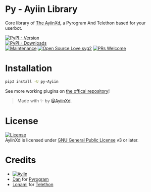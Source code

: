 # Py - Ayiin Library

Core library of [The AyiinXd](https://github.com/AyiinXd/AyiinXd), a Pyrogram And Telethon based for your userbot.


[![PyPI - Version](https://img.shields.io/pypi/v/py-Ayiin?style=round)](https://pypi.org/project/py-Ayiin)    
[![PyPI - Downloads](https://img.shields.io/pypi/dm/py-Ayiin?label=DOWNLOADS&style=round)](https://pypi.org/project/py-Ayiin)    
[![Maintenance](https://img.shields.io/badge/Maintained%3F-yes-green.svg)](https://github.com/AyiinXd/AyiinXd/graphs/commit-activity)
[![Open Source Love svg2](https://badges.frapsoft.com/os/v2/open-source.svg?v=103)](https://github.com/AyiinXd/AyiinXd)
[![PRs Welcome](https://img.shields.io/badge/PRs-welcome-brightgreen.svg?style=flat-square)](https://makeapullrequest.com)

# Installation
```bash
pip3 install -U py-Ayiin
```


See more working plugins on [the offical repository](https://github.com/AyiinXd/AyiinXd)!

> Made with ✨ by [@AyiinXd](https://t.me/AyiinXd).    


# License
[![License](https://www.gnu.org/graphics/gplv3-with-text-136x68.png)](LICENSE)   
AyiinXd is licensed under [GNU General Public License](https://www.gnu.org/licenses/agpl-3.0.html) v3 or later.

# Credits
*  [![Ayiin](https://img.shields.io/static/v1?label=Ayiin&message=Devs&color=critical)](https://t.me/AyiinXd)
*  [Dan](https://github.com/delivrance) for [Pyrogram](https://github.com/pyrogram/pyrogram)
*  [Lonami](https://github.com/LonamiWebs/) for [Telethon](https://github.com/LonamiWebs/Telethon)
